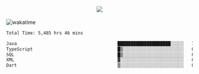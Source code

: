 <h1 align="center">
  <img src="https://readme-typing-svg.herokuapp.com/?font=Righteous&size=35&center=true&vCenter=true&width=500&height=70&duration=4000&lines=Hi!+%F0%9F%91%8B+I%27m+Ali%20Osman!;" />
</h1>


![wakatime](https://wakatime.com/share/@aliosmanoktar/3a8ffe71-6da4-4964-913b-2f09afbe53bf.svg?cache=none)
<!--START_SECTION:waka-->

```txt
Total Time: 5,485 hrs 46 mins

Java                                      ████████████████████░░░░░   79.53 %
TypeScript                                █▒░░░░░░░░░░░░░░░░░░░░░░░   05.65 %
SQL                                       █▒░░░░░░░░░░░░░░░░░░░░░░░   05.28 %
XML                                       ▓░░░░░░░░░░░░░░░░░░░░░░░░   02.16 %
Dart                                      ▒░░░░░░░░░░░░░░░░░░░░░░░░   01.27 %
```

<!--END_SECTION:waka-->


